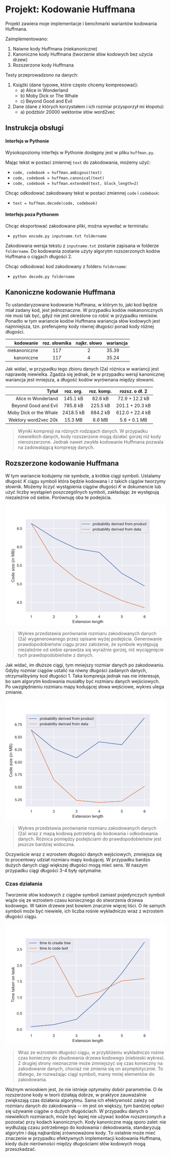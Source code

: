 # Projekt: Kodowanie Huffmana
Projekt zawiera moje implementacje i benchmarki wariantów kodowania Huffmana.

Zaimplementowano:
1. Naiwne kody Huffmana (niekanoniczne)
2. Kanoniczne kody Huffmana (tworzenie słów kodowych bez użycia drzew)
3. Rozszerzone kody Huffmana

Testy przeprowadzono na danych:
1. Książki (dane typowe, które często chcemy kompresować):
    * a) Alice in Wonderland
    * b) Moby Dick or The Whale
    * c) Beyond Good and Evil
2. Dane (dane z których korzystałem i ich rozmiar przysporzył mi kłopotu):
    * a) podzbiór 20000 wektorów słów word2vec

## Instrukcja obsługi
#### Interfejs w Pythonie
Wysokopoziomy interfejs w Pythonie dostępny jest w pliku `huffman.py`.

Mając tekst w postaci zmiennej `text` do zakodowania, możemy użyć:
* `code, codebook = huffman.ambigous(text)`
* `code, codebook = huffman.canonical(text)`
* `code, codebook = huffman.extended(text, block_length=2)`

Chcąc odkodować zakodowany tekst w postaci zmiennej `code` i `codebook`:
* `text = huffman.decode(code, codebook)`

#### Interfejs poza Pythonem
Chcąc eksportować zakodowane pliki, można wywołać w terminalu:
* `python encode.py inputname.txt foldername`

Zakodowana wersja tekstu z `inputname.txt` zostanie zapisana w folderze `foldername`. Do kodowania zostanie użyty algorytm rozszerzonych kodów Huffmana o ciągach długości 2.

Chcąc odkodować kod zakodowany z folderu `foldername`:
* `python decode.py foldername`


## Kanoniczne kodowanie Huffmana
To ustandaryzowane kodowanie Huffmana, w którym to, jaki kod będzie miał zadany kod, jest jednoznaczne. W przypadku kodów niekanonicznych nie musi tak być, gdyż nie jest określone co robić w przypadku remisów. Ponadto w tym wariancie kodów Huffmana wariancja słów kodowych jest najmniejsza, tzn. preferujemy kody równej długości ponad kody różnej długości. 

| kodowanie   | roz. słownika | najkr. słowo | wariancja |
| ---:        | :---: | :---: | --- |
| niekanoniczne  | 117 | 2 | 35.39 |
| kanoniczne     | 117 | 4 | 35.24 |

Jak widać, w przypadku tego zbioru danych (2a) różnica w wariancji jest naprawdę niewielka. Zgadza się jednak, że w przypadku wersji kanonicznej wariancja jest mniejsza, a długość kodów wyrównana między słowami.

| Tytuł | roz. org. | roz. komp. | rozsz. o dł. 2 |
| ---: | :---: | :---: | :---: |
| Alice in Wonderland | 145.1 kB | 82.6 kB | 72.9 + 12.2 kB |
| Beyond Good and Evil | 785.8 kB | 225.5 kB | 201.1 + 20.3 kB |
| Moby Dick or the Whale | 2418.5 kB | 684.2 kB | 612.0 + 22.4 kB |
| Wektory word2vec 20k   | 15.3 MB | 6.6 MB | 5.6 + 0.1 MB |
> Wyniki kompresji na różnych rodzajach danych. W przypadku niewielkich danych, kody rozszerzone mogą działać gorzej niż kody nierozszerzone. Jednak nawet zwykłe kodowanie Huffmana pozwala na zadowalającą kompresję danych.

## Rozszerzone kodowanie Huffmana
W tym wariancie kodujemy nie symbole, a krótkie ciągi symboli. Ustalamy długość _K_ ciągu symboli która będzie kodowana i z takich ciągów tworzymy słownik. Możemy liczyć wystąpienia ciągów długości _K_ w dokumencie lub użyć liczby wystąpień poszczególnych symboli, zakładając że występują niezależnie od siebie. Porównuję oba te podejścia.

![](plots/extended.png)
> Wykres przedstawia porównanie rozmiaru zakodowanych danych (2a) wygenerowanego przez opisane wyżej podejścia. Generowanie prawdopodobieństw ciągu przez założenie, że symbole występują niezależnie od siebie sprawdza się wyraźnie gorzej, niż wyciągnięcie tych prawdopodobieństw z danych.

Jak widać, im dłuższe ciągi, tym mniejszy rozmiar danych po zakodowaniu. Gdyby rozmiar ciągów ustalić na równy długości zadanych danych, otrzymalibyśmy kod długości 1. Taka kompresja jednak nas nie interesuje, bo sam algorytm kodowania musiałby być rozmiaru danych wejściowych. Po uwzględnieniu rozmiaru mapy kodującej słowa wejściowe, wykres ulega zmianie.

![](plots/extended_with_codebook.png)
> Wykres przedstawia porównanie rozmiaru zakodowanych danych (2a) wraz z mapą kodową potrzebną do kodowania i odkodowania danych. Różnica pomiędzy podejściami do prawdopodobieństw jest jeszcze bardziej widoczna.

Oczywiście wraz z wzrostem długości danych wejściowych, zmniejsza się to procentowy udział rozmiaru mapy kodującej. W przypadku bardzo dużych danych ciągi większej długości mogą mieć sens. W naszym przypadku ciągi długości 3-4 były optymalne.

### Czas działania
Tworzenie słów kodowych z ciągów symboli zamiast pojedynczych symboli wiąże się ze wzrostem czasu koniecznego do stworzenia drzewa kodowego. W takim drzewie jest bowiem znacznie więcej liści. O ile samych symboli może być niewiele, ich liczba rośnie wykładniczo wraz z wzrostem długości ciągu.

![](plots/extended_time.png)
> Wraz ze wzrostem długości ciągu, w przybliżeniu wykładniczo rośnie czas konieczny do zbudowania drzewa kodowego (niebieski wykres). Z drugiej strony nieznacznie może zmniejszyć się czas konieczny na zakodowanie danych, chociaż nie zmienia się on asymptotycznie. To dlatego, że rozważając ciągi symboli, mamy mniej elementów do zakodowania.

Ważnym wnioskiem jest, że nie istnieje optymalny dobór parametrów. O ile rozszerzone kody w teorii działają dobrze, w praktyce zauważalnie zwiększają czas działania algorytmu. Sama ich efektywność zależy od rozmiaru danych do zakodowania -- im jest on większy, tym bardziej opłaci się używanie ciągów o dużych długościach. W przypadku danych o niewielkich rozmiarach, może być lepiej nie używać kodów rozszerzonych a pozostać przy kodach kanonicznych. Kody kanoniczne mają sporo zalet: nie wydłużają czasu potrzebnego do kodowania i dekodowania, standaryzują algorytm i dają najbardziej zrównoważone kody. To ostatnie może mieć znaczenie w przypadku efektywnych implementacji kodowania Huffmana, kiedy duże nierówności między długościami słów kodowych mogą przeszkadzać.
